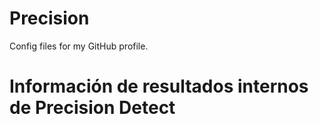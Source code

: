 # Precision
Config files for my GitHub profile.

# Información de resultados internos de Precision Detect
